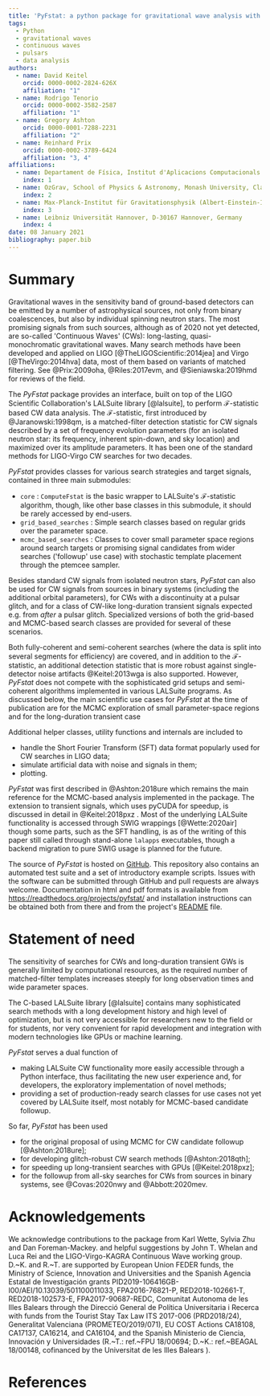 ```yaml
---
title: 'PyFstat: a python package for gravitational wave analysis with the F-statistic'
tags:
  - Python
  - gravitational waves
  - continuous waves
  - pulsars
  - data analysis
authors:
  - name: David Keitel
    orcid: 0000-0002-2824-626X
    affiliation: "1"
  - name: Rodrigo Tenorio
    orcid: 0000-0002-3582-2587
    affiliation: "1"
  - name: Gregory Ashton
    orcid: 0000-0001-7288-2231
    affiliation: "2"
  - name: Reinhard Prix
    orcid: 0000-0002-3789-6424
    affiliation: "3, 4"
affiliations:
  - name: Departament de Física, Institut d'Aplicacions Computacionals i de Codi Comunitari (IAC3), Universitat de les Illes Balears, and Institut d'Estudis Espacials de Catalunya (IEEC), Crta. Valldemossa km 7.5, E-07122 Palma, Spain
    index: 1
  - name: OzGrav, School of Physics & Astronomy, Monash University, Clayton 3800, Victoria, Australia
    index: 2
  - name: Max-Planck-Institut für Gravitationsphysik (Albert-Einstein-Institut), D-30167 Hannover, Germany
    index: 3
  - name: Leibniz Universität Hannover, D-30167 Hannover, Germany
    index: 4
date: 08 January 2021
bibliography: paper.bib
---
```


# Summary

Gravitational waves in the sensitivity band of ground-based detectors
can be emitted by a number of astrophysical sources,
not only from binary coalescences, but also by individual spinning neutron stars.
The most promising signals from such sources,
although as of 2020 not yet detected,
are so-called 'Continuous Waves' (CWs):
long-lasting, quasi-monochromatic gravitational waves.
Many search methods have been developed and applied on
LIGO [@TheLIGOScientific:2014jea]
and Virgo [@TheVirgo:2014hva] data,
most of them based on variants of matched filtering.
See @Prix:2009oha, @Riles:2017evm, and @Sieniawska:2019hmd for reviews of the field.

The *PyFstat* package provides an interface,
built on top of the LIGO Scientific Collaboration's LALSuite library [@lalsuite],
to perform $\mathcal{F}$-statistic based CW data analysis.
The $\mathcal{F}$-statistic, first introduced by @Jaranowski:1998qm,
is a matched-filter detection statistic for CW signals
described by a set of frequency evolution parameters
(for an isolated neutron star:
its frequency, inherent spin-down, and sky location)
and maximized over its amplitude parameters.
It has been one of the standard methods for LIGO-Virgo CW searches for two decades.

*PyFstat* provides classes for various search strategies and target signals,
contained in three main submodules:

- `core` : `ComputeFstat` is the basic wrapper to LALSuite's $\mathcal{F}$-statistic algorithm,
though, like other base classes in this submodule, it should be rarely accessed by end-users.
- `grid_based_searches` : Simple search classes based on regular grids over the parameter space.
- `mcmc_based_searches` : Classes to cover small parameter space regions around
search targets or promising signal candidates from wider searches ('followup' use case)
with stochastic template placement through the ptemcee sampler.

Besides standard CW signals from isolated neutron stars, *PyFstat* can also be used
for CW signals from sources in binary systems (including the additional orbital parameters),
for CWs with a discontinuity at a pulsar glitch,
and for a class of CW-like long-duration transient signals expected e.g. from _after_ a pulsar glitch.
Specialized versions of both the grid-based and MCMC-based search classes
are provided for several of these scenarios.


Both fully-coherent and semi-coherent searches
(where the data is split into several segments for efficiency)
are covered,
and in addition to the $\mathcal{F}$-statistic,
an additional detection statistic that is more robust against single-detector noise artifacts
@Keitel:2013wga
is also supported.
However, *PyFstat* does not compete with the sophisticated
grid setups and semi-coherent algorithms implemented in various LALSuite programs.
As discussed below, the main scientific use cases for *PyFstat* at the time of publication
are for the MCMC exploration of small parameter-space regions
and for the long-duration transient case

Additional helper classes, utility functions and internals are included to

- handle the Short Fourier Transform (SFT) data format popularly used for CW searches in LIGO data;
- simulate artificial data with noise and signals in them;
- plotting.

*PyFstat* was first described in @Ashton:2018ure which remains the main reference
for the MCMC-based analysis implemented in the package.
The extension to transient signals, which uses pyCUDA for speedup,
is discussed in detail in @Keitel:2018pxz .
Most of the underlying LALSuite functionality is accessed through SWIG wrappings [@Wette:2020air]
though some parts, such as the SFT handling,
is as of the writing of this paper still called through stand-alone `lalapps` executables,
though a backend migration to pure SWIG usage is planned for the future.

The source of *PyFstat* is hosted on [GitHub](https://github.com/PyFstat/PyFstat/).
This repository also contains an automated test suite
and a set of introductory example scripts.
Issues with the software can be submitted through GitHub
and pull requests are always welcome.
Documentation in html and pdf formats is available from https://readthedocs.org/projects/pyfstat/
and installation instructions can be obtained both from there
and from the project's [README](https://github.com/PyFstat/PyFstat/blob/master/README.md) file.


# Statement of need

The sensitivity of searches for CWs and long-duration transient GWs
is generally limited by computational resources,
as the required number of matched-filter templates increases steeply
for long observation times and wide parameter spaces.

The C-based LALSuite library [@lalsuite] contains many sophisticated search methods
with a long development history and high level of optimization,
but is not very accessible for researchers new to the field or for students,
nor very convenient for rapid development and integration with modern technologies
like GPUs or machine learning.

*PyFstat* serves a dual function of

- making LALSuite CW functionality more easily accessible through a Python interface,
thus facilitating the new user experience and,
for developers, the exploratory implementation of novel methods;
- providing a set of production-ready search classes for use cases not yet covered by LALSuite itself,
most notably for MCMC-based candidate followup.

So far, *PyFstat* has been used

- for the original proposal of using MCMC for CW candidate followup [@Ashton:2018ure];
- for developing glitch-robust CW search methods [@Ashton:2018qth];
- for speeding up long-transient searches with GPUs [@Keitel:2018pxz];
- for the followup from all-sky searches for CWs from sources in binary systems,
see @Covas:2020nwy and @Abbott:2020mev.

# Acknowledgements

We acknowledge contributions to the package from Karl Wette, Sylvia Zhu and Dan Foreman-Mackey.
and helpful suggestions by John T. Whelan and Luca Rei
and the LIGO-Virgo-KAGRA Continuous Wave working group.
D.~K. and R.~T. are supported by European Union FEDER funds, the Ministry of Science, 
Innovation and Universities and the Spanish Agencia Estatal de Investigación grants
PID2019-106416GB-I00/AEI/10.13039/501100011033,
FPA2016-76821-P,
RED2018-102661-T,
RED2018-102573-E,
FPA2017-90687-REDC,
Comunitat Autonoma de les Illes Balears through the Direcció General de Política Universitaria i Recerca with funds from the Tourist Stay Tax Law ITS 2017-006 (PRD2018/24),
Generalitat Valenciana (PROMETEO/2019/071),
EU COST Actions CA18108, CA17137, CA16214, and CA16104,
and the Spanish Ministerio de Ciencia, Innovación y Universidades
(R.~T.: ref.~FPU 18/00694;
D.~K.: ref.~BEAGAL 18/00148, cofinanced by the Universitat de les Illes Balears
).

# References
